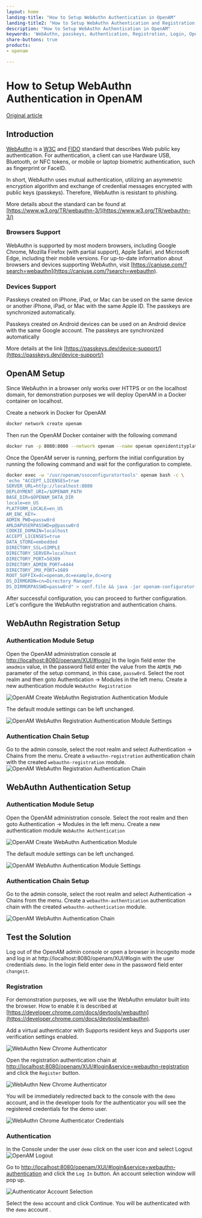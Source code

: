 ```yaml
---
layout: home
landing-title: "How to Setup WebAuthn Authentication in OpenAM"
landing-title2: "How to Setup WebAuthn Authentication and Registration in OpenAM"
description: "How to Setup WebAuthn Authentication in OpenAM"
keywords: 'WebAuthn, passkeys, Authentication, Registration, Login, OpenAM, Access Management, Authentication, Authorization, Single Sign On,  Open Identity Platform'
share-buttons: true
products: 
- openam

---
```


# How to Setup WebAuthn Authentication in OpenAM

[Original article](https://github.com/OpenIdentityPlatform/OpenAM/wiki/How-to-Setup-WebAuthn-Authentication-in-OpenAM)

## Introduction

[WebAuthn](https://en.wikipedia.org/wiki/WebAuthn) is a
[W3C](https://www.w3.org/) and [FIDO](https://fidoalliance.org/) standard
that describes Web public key authentication.
For authentication, a client can use Hardware USB, Bluetooth, or NFC tokens,
or mobile or laptop biometric authentication, such as fingerprint or FaceID.

In short, WebAuthn uses mutual authentication, utilizing an asymmetric encryption algorithm and exchange of credential messages encrypted  with public keys (passkeys). Therefore, WebAuthn is resistant to phishing.

More details about the standard can be found at [https://www.w3.org/TR/webauthn-3/](https://www.w3.org/TR/webauthn-3/)

### Browsers Support

WebAuthn is supported by most modern browsers, including Google Chrome, Mozilla Firefox (with partial support), Apple Safari, and Microsoft Edge, including their mobile versions. For up-to-date information about browsers and devices supporting WebAuthn, visit  [https://caniuse.com/?search=webauthn](https://caniuse.com/?search=webauthn).

### Devices Support

Passkeys created on iPhone, iPad, or Mac can be used on the same device or another iPhone, iPad, or Mac with the same Apple ID. The passkeys are synchronized automatically.

Passkeys created on Android devices can be used on an Android device with the same Google account. The passkeys are synchronized automatically

More details at the link [https://passkeys.dev/device-support/](https://passkeys.dev/device-support/)


## OpenAM Setup
Since WebAuthn in a browser only works over HTTPS or on the localhost domain, for demonstration purposes we will deploy OpenAM in a Docker container on localhost. 

Create a network in Docker for OpenAM

```bash
docker network create openam
```

Then run the OpenAM Docker container with the following command

```bash
docker run -p 8080:8080 --network openam --name openam openidentityplatform/openam
```

Once the OpenAM server is running, perform the initial configuration by running the following command and wait for the configuration to complete.

```bash
docker exec -w '/usr/openam/ssoconfiguratortools' openam bash -c \
'echo "ACCEPT_LICENSES=true
SERVER_URL=http://localhost:8080
DEPLOYMENT_URI=/$OPENAM_PATH
BASE_DIR=$OPENAM_DATA_DIR
locale=en_US
PLATFORM_LOCALE=en_US
AM_ENC_KEY=
ADMIN_PWD=passw0rd
AMLDAPUSERPASSWD=p@passw0rd
COOKIE_DOMAIN=localhost
ACCEPT_LICENSES=true
DATA_STORE=embedded
DIRECTORY_SSL=SIMPLE
DIRECTORY_SERVER=localhost
DIRECTORY_PORT=50389
DIRECTORY_ADMIN_PORT=4444
DIRECTORY_JMX_PORT=1689
ROOT_SUFFIX=dc=openam,dc=example,dc=org
DS_DIRMGRDN=cn=Directory Manager
DS_DIRMGRPASSWD=passw0rd" > conf.file && java -jar openam-configurator-tool*.jar --file conf.file'
```
After successful configuration, you can proceed to further configuration. Let's configure the WebAuthn registration and authentication chains.


## WebAuthn Registration Setup

### Authentication Module Setup

Open the OpenAM administration console at [http://localhost:8080/openam/XUI/#login/](http://localhost:8080/openam/XUI/#login/)
In the login field enter the `amadmin` value, in the password field enter the value from the `ADMIN_PWD` parameter of the setup command, in this case, `passw0rd`.
Select the root realm and then goto Authentication → Modules in the left menu. Create a new authentication module `WebAuthn Registration`

![OpenAM Create WebAuthn Registration Authentication Module](/assets/img/webauthn/0-webauthn-registration-new-module.png)

The default module settings can be left unchanged.

![OpenAM  WebAuthn Registration Authentication Module Settings](/assets/img/webauthn/1-webauthn-registration-module.png)

### Authentication Chain Setup

Go to the admin console, select the root realm and select Authentication → Chains from the menu. Create a `webauthn-registration` authentication chain with the created `webauthn-registration` module.
![OpenAM  WebAuthn Registration Authentication Chain](/assets/img/webauthn/2-webauthn-registration-chain.png)

## WebAuthn Authentication Setup

### Authentication Module Setup

Open the OpenAM administration console. Select the root realm and then goto Authentication → Modules in the left menu. Create a new authentication module `WebAuthn Authentication`

![OpenAM Create WebAuthn Authentication Module](/assets/img/webauthn/3-webauthn-authentication-new-module.png)

The default module settings can be left unchanged.

![OpenAM WebAuthn Authentication Module Settings](/assets/img/webauthn/4-webauthn-authentication-module.png)


### Authentication Chain Setup
Go to the admin console, select the root realm and select Authentication → Chains from the menu. Create a `webauthn-authentication` authentication chain with the created `webauthn-authentication` module.

![OpenAM  WebAuthn Authentication Chain](/assets/img/webauthn/5-webauthn-authentication-chain.png)

## Test the Solution

Log out of the OpenAM admin console or open a browser in Incognito mode and log in at http://localhost:8080/openam/XUI/#login with the user credentials `demo`. In the login field enter `demo` in the password field enter `changeit`.

### Registration

For demonstration purposes, we will use the WebAuthn emulator built into the browser. How to enable it is described at [https://developer.chrome.com/docs/devtools/webauthn](https://developer.chrome.com/docs/devtools/webauthn).

Add a virtual authenticator with Supports resident keys and Supports user verification settings enabled.

![WebAuthn New Chrome Authenticator](/assets/img/webauthn/6-webauthn-chrome-new-authenticator.png)

Open the registration authentication chain at [http://localhost:8080/openam/XUI/#login&service=webauthn-registration](http://localhost:8080/openam/XUI/#login&service=webauthn-registration) and click the `Register` button. 

![WebAuthn New Chrome Authenticator](/assets/img/webauthn/7-webauthn-registration.png)

You will be immediately redirected back to the console with the `demo` account, and in the developer tools for the authenticator you will see the registered credentials for the demo user.

![WebAuthn Chrome Authenticator Credentials](/assets/img/webauthn/8-webauthn-authenticator-credentials.png)

### Authentication
In the Console under the user `demo` click on the user icon and select Logout
![OpenAM Logout](/assets/img/webauthn/9-openam-demo-logout.png)

Go to [http://localhost:8080/openam/XUI/#login&service=webauthn-authentication](http://localhost:8080/openam/XUI/#login&service=webauthn-authentication) and click the `Log In` button. An account selection window will pop up.

![Authenticator Account Selection](/assets/img/webauthn/10-account-selection.png)

Select the `demo` account and click Continue. You will be authenticated with the `demo` account .
